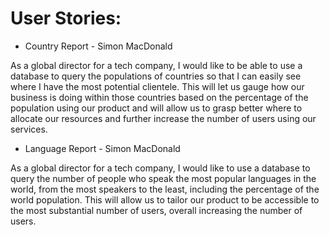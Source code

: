 # User Stories:

- Country Report - Simon MacDonald

As a global director for a tech company, I would like to be able to use a database to query the populations of countries so that I can easily see where I have the most potential clientele. This will let us gauge how our business is doing within those countries based on the percentage of the population using our product and will allow us to grasp better where to allocate our resources and further increase the number of users using our services.

- Language Report - Simon MacDonald

As a global director for a tech company, I would like to use a database to query the number of people who speak the most popular languages in the world, from the most speakers to the least, including the percentage of the world population. This will allow us to tailor our product to be accessible to the most substantial number of users, overall increasing the number of users. 
